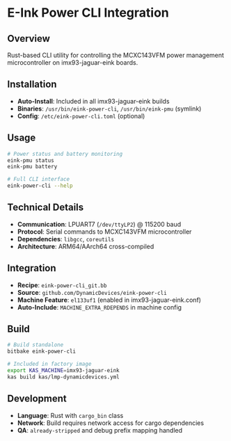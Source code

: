 # E-Ink Power CLI Integration

## Overview
Rust-based CLI utility for controlling the MCXC143VFM power management microcontroller on imx93-jaguar-eink boards.

## Installation
- **Auto-Install**: Included in all imx93-jaguar-eink builds
- **Binaries**: `/usr/bin/eink-power-cli`, `/usr/bin/eink-pmu` (symlink)
- **Config**: `/etc/eink-power-cli.toml` (optional)

## Usage
```bash
# Power status and battery monitoring
eink-pmu status
eink-pmu battery

# Full CLI interface
eink-power-cli --help
```

## Technical Details
- **Communication**: LPUART7 (`/dev/ttyLP2`) @ 115200 baud
- **Protocol**: Serial commands to MCXC143VFM microcontroller
- **Dependencies**: `libgcc`, `coreutils`
- **Architecture**: ARM64/AArch64 cross-compiled

## Integration
- **Recipe**: `eink-power-cli_git.bb`
- **Source**: `github.com/DynamicDevices/eink-power-cli`
- **Machine Feature**: `el133uf1` (enabled in imx93-jaguar-eink.conf)
- **Auto-Include**: `MACHINE_EXTRA_RDEPENDS` in machine config

## Build
```bash
# Build standalone
bitbake eink-power-cli

# Included in factory image
export KAS_MACHINE=imx93-jaguar-eink
kas build kas/lmp-dynamicdevices.yml
```

## Development
- **Language**: Rust with `cargo_bin` class
- **Network**: Build requires network access for cargo dependencies
- **QA**: `already-stripped` and debug prefix mapping handled
